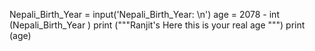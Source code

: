 
Nepali_Birth_Year = input('Nepali_Birth_Year: \n')
age = 2078 - int (Nepali_Birth_Year )
print ("""Ranjit's Here this is your real age """)
print  (age)
